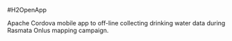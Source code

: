 #H2OpenApp

Apache Cordova mobile app to off-line collecting drinking water data during Rasmata Onlus mapping campaign.
